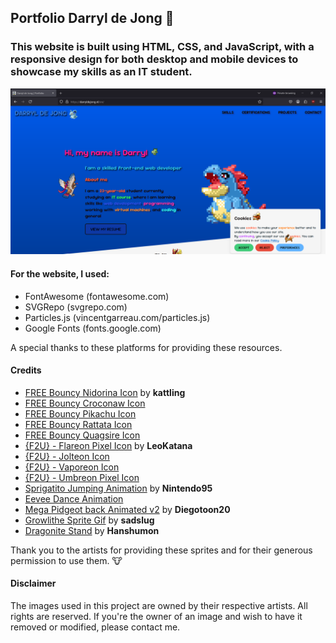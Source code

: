 ## Portfolio Darryl de Jong 🦤
### This website is built using HTML, CSS, and JavaScript, with a responsive design for both desktop and mobile devices to showcase my skills as an IT student.

![Image](https://github.com/darryldejong/readme-assets/blob/8ba1222ba6a63812bdc1df7759b2626a8ebdabca/Portfolio/image.webp)

#### For the website, I used:
- FontAwesome (fontawesome.com)
- SVGRepo (svgrepo.com)
- Particles.js (vincentgarreau.com/particles.js)
- Google Fonts (fonts.google.com)

A special thanks to these platforms for providing these resources.

#### Credits
- [FREE Bouncy Nidorina Icon](https://www.deviantart.com/kattling/art/FREE-Bouncy-Nidorina-Icon-784358759) by **kattling**
- [FREE Bouncy Croconaw Icon](https://www.deviantart.com/kattling/art/FREE-Bouncy-Croconaw-Icon-742374606)
- [FREE Bouncy Pikachu Icon](https://www.deviantart.com/kattling/art/FREE-Bouncy-Pikachu-Icon-335023977)
- [FREE Bouncy Rattata Icon](https://www.deviantart.com/kattling/art/FREE-Bouncy-Rattata-Icon-407236776)
- [FREE Bouncy Quagsire Icon](https://www.deviantart.com/kattling/art/FREE-Bouncy-Quagsire-Icon-784357598)
- [{F2U} - Flareon Pixel Icon](https://www.deviantart.com/leokatana/art/F2U-Flareon-Pixel-Icon-670091180) by **LeoKatana**
- [{F2U} - Jolteon Icon](https://www.deviantart.com/leokatana/art/F2U-Jolteon-Icon-517955431)
- [{F2U} - Vaporeon Icon](https://www.deviantart.com/leokatana/art/F2U-Vaporeon-Icon-516169755)
- [{F2U} - Umbreon Pixel Icon](https://www.deviantart.com/leokatana/art/F2U-Umbreon-Pixel-Icon-671183499)
- [Sprigatito Jumping Animation](https://www.deviantart.com/nintendo95/art/Sprigatito-Jumping-Animation-938849622) by **Nintendo95**
- [Eevee Dance Animation](https://www.deviantart.com/nintendo95/art/Eevee-Dance-Animation-805679611)
- [Mega Pidgeot back Animated v2](https://www.deviantart.com/diegotoon20/art/Mega-Pidgeot-back-Animated-v2-Request-547672975) by **Diegotoon20**
- [Growlithe Sprite Gif](https://www.deviantart.com/sadslug/art/Growlithe-Sprite-Gif-267708461) by **sadslug**
- [Dragonite Stand](https://www.deviantart.com/hanshumon/art/Dragonite-Stand-153533650) by **Hanshumon**

Thank you to the artists for providing these sprites and for their generous permission to use them. 🐮

#### Disclaimer
The images used in this project are owned by their respective artists. All rights are reserved. If you're the owner of an image and wish to have it removed or modified, please contact me.
